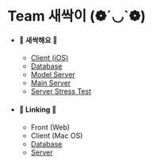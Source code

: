 <html>
    <h1>Team 새싹이 (❁´◡`❁)</h1>
    <ul>
        <li>
            <h4>🌱 새싹해요 🌱</h4>
            <ul>
                <li><a href="https://github.com/Saessak2/IOS">Client (iOS)</a></li>
                <li><a href="https://github.com/Saessak2/Saessak-Database">Database</a></li>
                <li><a href="https://github.com/Saessak2/Seassak-Model-Server">Model Server</a></li>
                <li><a href="https://github.com/Saessak2/Saessak-Server">Main Server</a></li>  
                <li><a href="https://github.com/Saessak2/Server-Stress-Test">Server Stress Test</a></li>
            </ul>
        </li>
        <li>
            <h4>🔗 Linking 🔗</h4>
            <ul>
                <li><a>Front (Web)</a></li>
                <li><a>Client (Mac OS)</a></li>
                <li><a href="https://github.com/Saessak2/Linking-Database">Database</a></li>
                <li><a href="https://github.com/Saessak2/Linking-Server">Server</a></li>
            </ul>
        </li>
    </ul>
</html>
